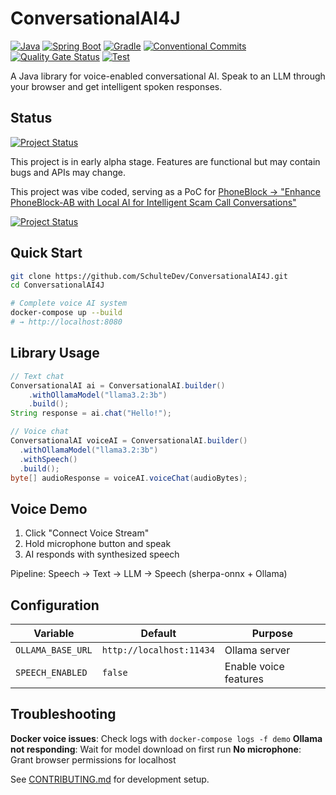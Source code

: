 # ConversationalAI4J

[![Java](https://img.shields.io/badge/Java-21-orange.svg)](https://openjdk.java.net/)
[![Spring Boot](https://img.shields.io/badge/Spring%20Boot-3.3.0-brightgreen.svg)](https://spring.io/projects/spring-boot)
[![Gradle](https://img.shields.io/badge/Gradle-9.0-blue.svg)](https://gradle.org/)
[![Conventional Commits](https://img.shields.io/badge/Conventional%20Commits-1.0.0-pink.svg)](https://conventionalcommits.org)
[![Quality Gate Status](https://sonarcloud.io/api/project_badges/measure?project=SchulteDev_ConversationalAI4J&metric=alert_status&token=d82a94ffeaa4b434396b27080eab2189e4b032e8)](https://sonarcloud.io/summary/new_code?id=SchulteDev_ConversationalAI4J)
[![Test](https://github.com/SchulteDev/ConversationalAI4J/actions/workflows/test.yml/badge.svg)](https://github.com/SchulteDev/ConversationalAI4J/actions/workflows/test.yml)

A Java library for voice-enabled conversational AI. Speak to an LLM through your browser and get
intelligent spoken responses.

## Status

[![Project Status](https://img.shields.io/badge/Project%20Status-Alpha-red.svg)](https://github.com/SchulteDev/ConversationalAI4J)

This project is in early alpha stage. Features are functional but may contain bugs and APIs may
change.

This project was vibe coded, serving as a PoC for
[PhoneBlock -> "Enhance PhoneBlock-AB with Local AI for Intelligent Scam Call Conversations"](https://github.com/haumacher/phoneblock/issues/187)

[![Project Status](https://img.shields.io/badge/Project%20Status-Alpha-red.svg)](https://github.com/SchulteDev/ConversationalAI4J)

## Quick Start

```bash
git clone https://github.com/SchulteDev/ConversationalAI4J.git
cd ConversationalAI4J

# Complete voice AI system
docker-compose up --build
# → http://localhost:8080
```

## Library Usage

```java
// Text chat
ConversationalAI ai = ConversationalAI.builder()
    .withOllamaModel("llama3.2:3b")
    .build();
String response = ai.chat("Hello!");

// Voice chat
ConversationalAI voiceAI = ConversationalAI.builder()
  .withOllamaModel("llama3.2:3b")
  .withSpeech()
  .build();
byte[] audioResponse = voiceAI.voiceChat(audioBytes);
```

## Voice Demo

1. Click "Connect Voice Stream"
2. Hold microphone button and speak
3. AI responds with synthesized speech

Pipeline: Speech → Text → LLM → Speech (sherpa-onnx + Ollama)

## Configuration

| Variable          | Default                  | Purpose               |
|-------------------|--------------------------|-----------------------|
| `OLLAMA_BASE_URL` | `http://localhost:11434` | Ollama server         |
| `SPEECH_ENABLED`  | `false`                  | Enable voice features |

## Troubleshooting

**Docker voice issues**: Check logs with `docker-compose logs -f demo`
**Ollama not responding**: Wait for model download on first run
**No microphone**: Grant browser permissions for localhost

See [CONTRIBUTING.md](CONTRIBUTING.md) for development setup.
